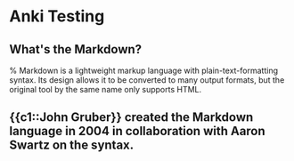 # Anki Testing

## What's the Markdown?
%
Markdown is a lightweight markup language with plain-text-formatting syntax.
Its design allows it to be converted to many output formats,
but the original tool by the same name only supports HTML.



## {{c1::John Gruber}} created the Markdown language in 2004 in collaboration with Aaron Swartz on the syntax.